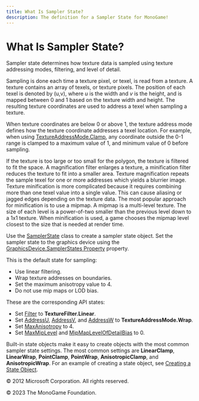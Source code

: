 ```yaml
---
title: What Is Sampler State?
description: The definition for a Sampler State for MonoGame!
---
```


# What Is Sampler State?

Sampler state determines how texture data is sampled using texture addressing modes, filtering, and level of detail.

Sampling is done each time a texture pixel, or texel, is read from a texture. A texture contains an array of texels, or texture pixels. The position of each texel is denoted by (u,v), where _u_ is the width and _v_ is the height, and is mapped between 0 and 1 based on the texture width and height. The resulting texture coordinates are used to address a texel when sampling a texture.

When texture coordinates are below 0 or above 1, the texture address mode defines how the texture coordinate addresses a texel location. For example, when using [TextureAddressMode.Clamp](https://monogame.net/api/Microsoft.Xna.Framework.Graphics.TextureAddressMode.html), any coordinate outside the 0-1 range is clamped to a maximum value of 1, and minimum value of 0 before sampling.

If the texture is too large or too small for the polygon, the texture is filtered to fit the space. A magnification filter enlarges a texture, a minification filter reduces the texture to fit into a smaller area. Texture magnification repeats the sample texel for one or more addresses which yields a blurrier image. Texture minification is more complicated because it requires combining more than one texel value into a single value. This can cause aliasing or jagged edges depending on the texture data. The most popular approach for minification is to use a mipmap. A mipmap is a multi-level texture. The size of each level is a power-of-two smaller than the previous level down to a 1x1 texture. When minification is used, a game chooses the mipmap level closest to the size that is needed at render time.

Use the [SamplerState](xref:Microsoft.Xna.Framework.Graphics.SamplerState) class to create a sampler state object. Set the sampler state to the graphics device using the [GraphicsDevice.SamplerStates Property](xref:Microsoft.Xna.Framework.Graphics.GraphicsDevice.SamplerStates) property.

This is the default state for sampling:

* Use linear filtering.
* Wrap texture addresses on boundaries.
* Set the maximum anisotropy value to 4.
* Do not use mip maps or LOD bias.

These are the corresponding API states:

* Set [Filter](xref:Microsoft.Xna.Framework.Graphics.SamplerState.Filter) to **TextureFilter.Linear**.
* Set [AddressU](xref:Microsoft.Xna.Framework.Graphics.SamplerState.AddressU), [AddressV](xref:Microsoft.Xna.Framework.Graphics.SamplerState.AddressV), and [AddressW](xref:Microsoft.Xna.Framework.Graphics.SamplerState.AddressW) to **TextureAddressMode.Wrap**.
* Set [MaxAnisotropy](xref:Microsoft.Xna.Framework.Graphics.SamplerState.MaxAnisotropy) to 4.
* Set [MaxMipLevel](xref:Microsoft.Xna.Framework.Graphics.SamplerState.MaxMipLevel) and [MipMapLevelOfDetailBias](xref:Microsoft.Xna.Framework.Graphics.SamplerState.MipMapLevelOfDetailBias) to 0.

Built-in state objects make it easy to create objects with the most common sampler state settings. The most common settings are **LinearClamp**, **LinearWrap**, **PointClamp**, **PointWrap**, **AnisotropicClamp**, and **AnisotropicWrap**. For an example of creating a state object, see [Creating a State Object](../howto/HowTo_Create_a_StateObject.md).

© 2012 Microsoft Corporation. All rights reserved.  

© 2023 The MonoGame Foundation.

